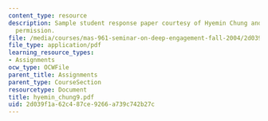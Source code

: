 ```yaml
---
content_type: resource
description: Sample student response paper courtesy of Hyemin Chung and used with
  permission.
file: /media/courses/mas-961-seminar-on-deep-engagement-fall-2004/2d039f1a62c487ce9266a739c742b27c_hyemin_chung9.pdf
file_type: application/pdf
learning_resource_types:
- Assignments
ocw_type: OCWFile
parent_title: Assignments
parent_type: CourseSection
resourcetype: Document
title: hyemin_chung9.pdf
uid: 2d039f1a-62c4-87ce-9266-a739c742b27c
---
```

